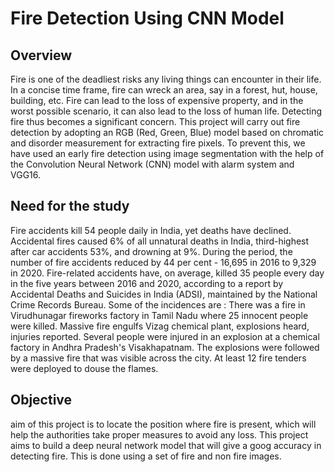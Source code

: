 # Fire Detection Using CNN Model

## Overview

Fire is one of the deadliest risks any living things can encounter in their life. In a concise time frame, fire can wreck an area, say in a forest, hut, house, building,
etc. Fire can lead to the loss of expensive property, and in the worst possible scenario, it can also lead to the loss of human life. Detecting fire thus becomes a 
significant concern. 
This project will carry out fire detection by adopting an RGB (Red, Green, Blue) model based on chromatic and disorder measurement for extracting fire pixels. To prevent 
this, we have used an early fire detection using image segmentation with the help of the Convolution Neural Network (CNN) model with alarm system and VGG16.

## Need for the study

Fire accidents kill 54 people daily in India, yet deaths have declined. Accidental fires caused 6% of all unnatural deaths in India, third-highest after car accidents 
53%, and drowning at 9%. During the period, the number of fire accidents reduced by 44 per cent - 16,695 in 2016 to 9,329 in 2020. Fire-related accidents have, on 
average, killed 35 people every day in the five years between 2016 and 2020, according to a report by Accidental Deaths and Suicides in India (ADSI), maintained by the
National Crime Records Bureau. Some of the incidences are : There was a fire in Virudhunagar fireworks factory in Tamil Nadu where 25 innocent people were killed. 
Massive fire engulfs Vizag chemical plant, explosions heard, injuries reported. Several people were injured in an explosion at a chemical factory in Andhra Pradesh's 
Visakhapatnam. The explosions were followed by a massive fire that was visible across the city. At least 12 fire tenders were deployed to douse the flames.

## Objective

aim of this project is to locate the position where fire is present, which will help the authorities take proper measures to avoid any loss. This project aims to build
a deep neural network model that will give a goog accuracy in detecting fire. This is done using a set of fire and non fire images.
